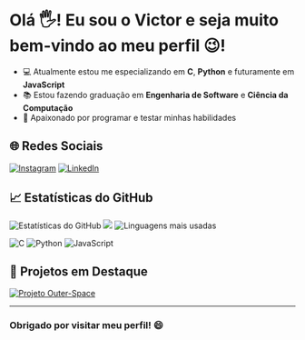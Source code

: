 # Olá 🖐! Eu sou o Victor e seja muito bem-vindo ao meu perfil 😉!

- 💻 Atualmente estou me especializando em **C**, **Python** e futuramente em **JavaScript**
- 📚 Estou fazendo graduação em **Engenharia de Software** e **Ciência da Computação**
- 🎲 Apaixonado por programar e testar minhas habilidades

## 🌐 Redes Sociais
[![Instagram](https://img.shields.io/badge/Instagram-%23E4405F.svg?logo=Instagram&logoColor=white)](https://instagram.com/vhugo_lito) [![LinkedIn](https://img.shields.io/badge/LinkedIn-%230077B5.svg?logo=linkedin&logoColor=white)](https://linkedin.com/in/victor-lito-a917591ab/) 

## 📈 Estatísticas do GitHub
![Estatísticas do GitHub](https://github-readme-stats.vercel.app/api?username=VictorHSLito&theme=swift&hide_border=false&include_all_commits=false&show_icons=true&count_private=false)
![](https://github-readme-streak-stats.herokuapp.com/?user=VictorHSLito&theme=swift&hide_border=false)
![Linguagens mais usadas](https://github-readme-stats.vercel.app/api/top-langs?username=VictorHSLito&layout=compact&langs_count=8&theme=swift)

![C](https://img.shields.io/badge/c-%2300599C.svg?style=for-the-badge&logo=c&logoColor=white) ![Python](https://img.shields.io/badge/python-3670A0?style=for-the-badge&logo=python&logoColor=ffdd54) ![JavaScript](https://img.shields.io/badge/javascript-%23323330.svg?style=for-the-badge&logo=javascript&logoColor=%23F7DF1E)

## 🌟 Projetos em Destaque
[![Projeto Outer-Space](https://github-readme-stats.vercel.app/api/pin/?username=VictorHSLito&repo=Outer-Space&theme=radical)](https://github.com/VictorHSLito/Outer-Space)

---

### Obrigado por visitar meu perfil! 😄
